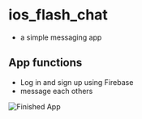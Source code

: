 # ios_flash_chat
- a simple messaging app 

## App functions 

- Log in and sign up using Firebase 
- message each others 

![Finished App](https://github.com/londonappbrewery/Images/blob/master/Flash%20Chat.gif)


